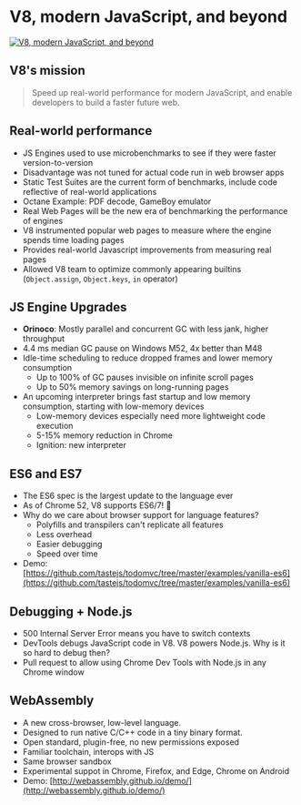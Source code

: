 # V8, modern JavaScript, and beyond
[![V8, modern JavaScript, and beyond](http://img.youtube.com/vi/N1swY14jiKc/0.jpg)](http://www.youtube.com/watch?v=N1swY14jiKc)

## V8's mission
> Speed up real-world performance for modern JavaScript, and enable developers to build a faster future web.

## Real-world performance
- JS Engines used to use microbenchmarks to see if they were faster version-to-version
- Disadvantage was not tuned for actual code run in web browser apps
- Static Test Suites are the current form of benchmarks, include code reflective of real-world applications
- Octane Example: PDF decode, GameBoy emulator
- Real Web Pages will be the new era of benchmarking the performance of engines
- V8 instrumented popular web pages to measure where the engine spends time loading pages
- Provides real-world Javascript improvements from measuring real pages
- Allowed V8 team to optimize commonly appearing builtins (`Object.assign`, `Object.keys`, `in` operator)

## JS Engine Upgrades
- **Orinoco**: Mostly parallel and concurrent GC with less jank, higher throughput
- 4.4 ms median GC pause on Windows M52, 4x better than M48
- Idle-time scheduling to reduce dropped frames and lower memory consumption
  * Up to 100% of GC pauses invisible on infinite scroll pages
  * Up to 50% memory savings on long-running pages
- An upcoming interpreter brings fast startup and low memory consumption, starting with low-memory devices
  * Low-memory devices especially need more lightweight code execution
  * 5-15% memory reduction in Chrome
  * Ignition: new interpreter

## ES6 and ES7
- The ES6 spec is the largest update to the language ever
- As of Chrome 52, V8 supports ES6/7! 🎉
- Why do we care about browser support for language features?
  * Polyfills and transpilers can't replicate all features
  * Less overhead
  * Easier debugging
  * Speed over time
- Demo: [https://github.com/tastejs/todomvc/tree/master/examples/vanilla-es6](https://github.com/tastejs/todomvc/tree/master/examples/vanilla-es6)

## Debugging + Node.js
- 500 Internal Server Error means you have to switch contexts
- DevTools debugs JavaScript code in V8. V8 powers Node.js. Why is it so hard to debug then?
- Pull request to allow using Chrome Dev Tools with Node.js in any Chrome window

## WebAssembly
- A new cross-browser, low-level language.
- Designed to run native C/C++ code in a tiny binary format.
- Open standard, plugin-free, no new permissions exposed
- Familiar toolchain, interops with JS
- Same browser sandbox
- Experimental suppot in Chrome, Firefox, and Edge, Chrome on Android
- Demo: [http://webassembly.github.io/demo/](http://webassembly.github.io/demo/)
